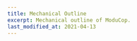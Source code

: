 ```yaml
---
title: Mechanical Outline
excerpt: Mechanical outline of ModuCop.
last_modified_at: 2021-04-13
---
```

